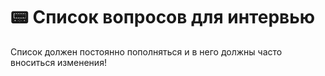 # 📟 Список вопросов для интервью

Список должен постоянно пополняться и в него должны часто вноситься изменения!
